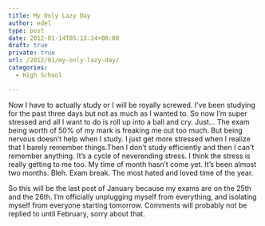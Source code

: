 ```yaml
---
title: My Only Lazy Day
author: edel
type: post
date: 2012-01-14T05:13:14+00:00
draft: true
private: true
url: /2012/01/my-only-lazy-day/
categories:
  - High School

---
```

Now I have to actually study or I will be royally screwed. I&#8217;ve been studying for the past three days but not as much as I wanted to. So now I&#8217;m super stressed and all I want to do is roll up into a ball and cry. Just&#8230; The exam being worth of 50% of my mark is freaking me out too much. But being nervous doesn&#8217;t help when I study. I just get more stressed when I realize that I barely remember things.Then I don&#8217;t study efficiently and then I can&#8217;t remember anything. It&#8217;s a cycle of neverending stress. I think the stress is really getting to me too. My time of month hasn&#8217;t come yet. It&#8217;s been almost two months. Bleh. Exam break. The most hated and loved time of the year. 

So this will be the last post of January because my exams are on the 25th and the 26th. I&#8217;m officially unplugging myself from everything, and isolating myself from everyone starting tomorrow. Comments will probably not be replied to until February, sorry about that.

<ol class="footnote">
</ol>